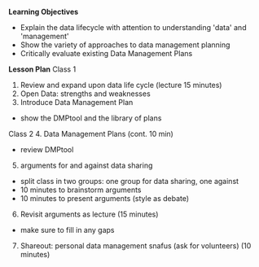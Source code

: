 **Learning Objectives**
 - Explain the data lifecycle with attention to understanding 'data' and 'management'
 - Show the variety of approaches to data management planning
 - Critically evaluate existing Data Management Plans

**Lesson Plan**
Class 1
1. Review and expand upon data life cycle (lecture 15 minutes)
2. Open Data: strengths and weaknesses
3. Introduce Data Management Plan
 - show the DMPtool and the library of plans

Class 2
4. Data Management Plans (cont. 10 min)
 - review DMPtool
5. arguments for and against data sharing
 - split class in two groups: one group for data sharing, one against
 - 10 minutes to brainstorm arguments
 - 10 minutes to present arguments (style as debate)
6. Revisit arguments as lecture (15 minutes)
 - make sure to fill in any gaps
7. Shareout: personal data management snafus (ask for volunteers) (10 minutes)


